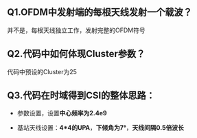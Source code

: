## Q1.OFDM中发射端的每根天线发射一个载波？

并不是，每根天线独立工作，发射完整的OFDM符号

## Q2.代码中如何体现Cluster参数？

代码中预设的Cluster为25

## Q3.代码在时域得到CSI的整体思路：

+ 参数设置，设置**中心频率为2.4e9**

+ 基站天线设置：**4*4的UPA**，**下倾角为7°**，**天线间隔0.5倍波长**

